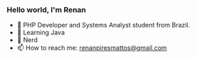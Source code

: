 ### Hello world, I'm Renan


- 🔭 PHP Developer and Systems Analyst student from Brazil.
- 🌱 Learning Java
- 🤔 Nerd
- 📫 How to reach me: renanpiresmattos@gmail.com

